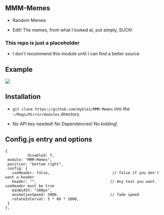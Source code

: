 ## MMM-Memes

* Random Memes

* Edit! The memes, from what I looked at, put simply, SUCK!

### This repo is just a placeholder

* I don't recommend this module until I can find a better source

## Example

![](pix/1.JPG)

## Installation

* `git clone https://github.com/mykle1/MMM-Memes` into the `~/MagicMirror/modules` directory.

* No API key needed! No Dependencies! No kidding!

## Config.js entry and options
```
{
          disabled: f,
 module: "MMM-Memes",
 position: "bottom right",
 config: {
   useHeader: false,                            // false if you don't want a header
   header: "",                                 // Any text you want. useHeader must be true
   maxWidth: "300px",
   animationSpeed: 3000,                       // fade speed
   rotateInterval: 5 * 60 * 1000,
 }
},
```
